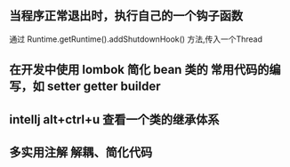 ## 当程序正常退出时，执行自己的一个钩子函数

通过 Runtime.getRuntime().addShutdownHook() 方法,传入一个Thread 

## 在开发中使用 lombok 简化 bean 类的 常用代码的编写，如 setter getter builder

## intellj alt+ctrl+u 查看一个类的继承体系

## 多实用注解 解耦、简化代码

